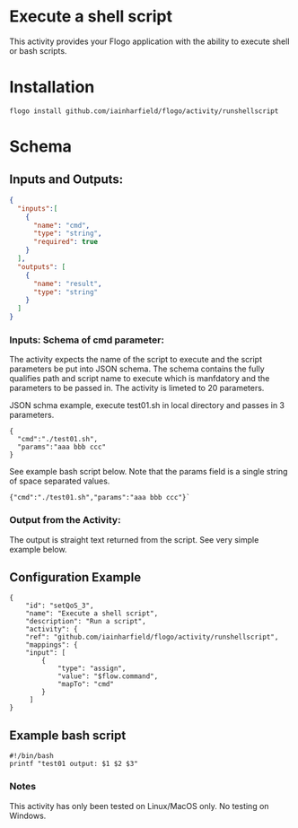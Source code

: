 # Execute a shell script
This activity provides your Flogo application with the ability to execute shell or bash scripts.

# Installation
```
flogo install github.com/iainharfield/flogo/activity/runshellscript
```

# Schema
## Inputs and Outputs:
```json
{
  "inputs":[
    {
      "name": "cmd",
      "type": "string",
      "required": true
    }
  ],
  "outputs": [
    {
      "name": "result",
      "type": "string"
    }
  ]
}
```

### Inputs: Schema of cmd parameter:
The activity expects the name of the script to execute and the script parameters be put into JSON schema. The schema contains the fully qualifies path and script name to execute which is manfdatory and the parameters to be passed in.  The activity is limeted to 20 parameters. 

JSON schma example, execute test01.sh in local directory and passes in 3 parameters.  
```
{
  "cmd":"./test01.sh",
  "params":"aaa bbb ccc"
}
```
See example bash script below. Note that the params field is a single string of space separated values.
```
{"cmd":"./test01.sh","params":"aaa bbb ccc"}`
```
### Output from the Activity:
The output is straight text returned from the script. See very simple example below.

## Configuration Example
```
{
    "id": "setQoS_3",
    "name": "Execute a shell script",
    "description": "Run a script",
    "activity": {
    "ref": "github.com/iainharfield/flogo/activity/runshellscript",
    "mappings": {
    "input": [
        {
            "type": "assign",
            "value": "$flow.command",
            "mapTo": "cmd"
        }
     ]
}
```
## Example bash script
```
#!/bin/bash
printf "test01 output: $1 $2 $3"
```

### Notes
This activity has only been tested on Linux/MacOS only.  No testing on Windows.
